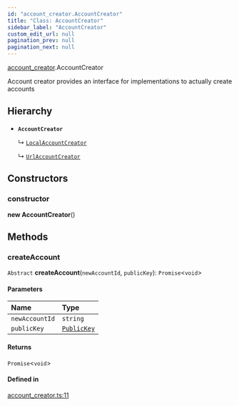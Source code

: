 ```yaml
---
id: "account_creator.AccountCreator"
title: "Class: AccountCreator"
sidebar_label: "AccountCreator"
custom_edit_url: null
pagination_prev: null
pagination_next: null
---
```


[account_creator](../modules/account_creator.md).AccountCreator

Account creator provides an interface for implementations to actually create accounts

## Hierarchy

- **`AccountCreator`**

  ↳ [`LocalAccountCreator`](account_creator.LocalAccountCreator.md)

  ↳ [`UrlAccountCreator`](account_creator.UrlAccountCreator.md)

## Constructors

### constructor

**new AccountCreator**()

## Methods

### createAccount

`Abstract` **createAccount**(`newAccountId`, `publicKey`): `Promise`<`void`\>

#### Parameters

| Name | Type |
| :------ | :------ |
| `newAccountId` | `string` |
| `publicKey` | [`PublicKey`](utils_key_pair.PublicKey.md) |

#### Returns

`Promise`<`void`\>

#### Defined in

[account_creator.ts:11](https://github.com/maxhr/near--near-api-js/blob/d8efa7d5/packages/near-api-js/src/account_creator.ts#L11)
